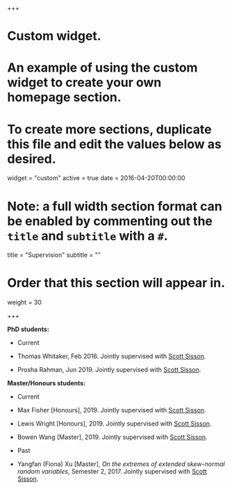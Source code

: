+++
# Custom widget.
# An example of using the custom widget to create your own homepage section.
# To create more sections, duplicate this file and edit the values below as desired.
widget = "custom"
active = true
date = 2016-04-20T00:00:00

# Note: a full width section format can be enabled by commenting out the `title` and `subtitle` with a `#`.
title = "Supervision"
subtitle = ""

# Order that this section will appear in.
weight = 30

+++

**PhD students:**

- Current

 - Thomas Whitaker, Feb 2016. Jointly supervised with [Scott Sisson](https://web.maths.unsw.edu.au/~scott/).
 - Prosha Rahman, Jun 2019. Jointly supervised with [Scott Sisson](https://web.maths.unsw.edu.au/~scott/).

**Master/Honours students:**

- Current

 - Max Fisher [Honours], 2019. Jointly supervised with [Scott Sisson](https://web.maths.unsw.edu.au/~scott/).
 - Lewis Wright [Honours], 2019. Jointly supervised with [Scott Sisson](https://web.maths.unsw.edu.au/~scott/).
 - Bowen Wang [Master], 2019. Jointly supervised with [Scott Sisson](https://web.maths.unsw.edu.au/~scott/).

- Past

 - Yangfan (Fiona) Xu [Master], *On the extremes of extended skew-normal random variables*, Semester 2, 2017. Jointly supervised with [Scott Sisson](https://web.maths.unsw.edu.au/~scott/).
